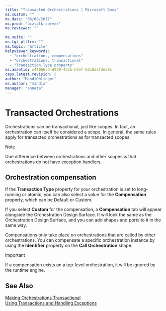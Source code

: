 ```yaml
---
title: "Transacted Orchestrations | Microsoft Docs"
ms.custom: ""
ms.date: "06/08/2017"
ms.prod: "biztalk-server"
ms.reviewer: ""

ms.suite: ""
ms.tgt_pltfrm: ""
ms.topic: "article"
helpviewer_keywords: 
  - "orchestrations, compensations"
  - "orchestrations, transactional"
  - "Transaction Type property"
ms.assetid: c4f0b6ca-d939-4d3a-b7ef-53c6aafdea9c
caps.latest.revision: 5
author: "MandiOhlinger"
ms.author: "mandia"
manager: "anneta"
---
```

# Transacted Orchestrations
Orchestrations can be transactional, just like scopes. In fact, an orchestration can itself be considered a scope. In general, the same rules apply for transacted orchestrations as for transacted scopes.  
  
> [!NOTE]
>  One difference between orchestrations and other scopes is that orchestrations do not have exception handlers.  
  
## Orchestration compensation  
 If the **Transaction Type** property for your orchestration is set to long-running or atomic, you can also select a value for the **Compensation** property, which can be Default or Custom.  
  
 If you select **Custom** for the compensation, a **Compensation** tab will appear alongside the Orchestration Design Surface. It will look the same as the Orchestration Design Surface, and you can add shapes and ports to it in the same way.  
  
 Compensations only take place on orchestrations that are called by other orchestrations. You can compensate a specific orchestration instance by using the **Identifier** property on the **Call Orchestration** shape.  
  
> [!IMPORTANT]
>  If a compensation exists on a top-level orchestration, it will be ignored by the runtime engine.  
  
## See Also  
 [Making Orchestrations Transactional](../core/making-orchestrations-transactional.md)   
 [Using Transactions and Handling Exceptions](../core/using-transactions-and-handling-exceptions.md)